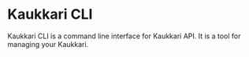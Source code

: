 # Kaukkari CLI

Kaukkari CLI is a command line interface for Kaukkari API. It is a tool for managing your Kaukkari.
